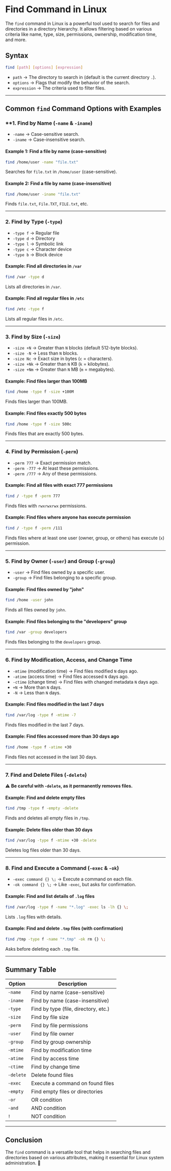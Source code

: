 # Find Command in Linux

The `find` command in Linux is a powerful tool used to search for files and directories in a directory hierarchy. It allows filtering based on various criteria like name, type, size, permissions, ownership, modification time, and more.  

## **Syntax**
```bash
find [path] [options] [expression]
```
- `path` → The directory to search in (default is the current directory `.`).
- `options` → Flags that modify the behavior of the search.
- `expression` → The criteria used to filter files.

---

## **Common `find` Command Options with Examples**

### **1. Find by Name (`-name` & `-iname`)
- `-name` → Case-sensitive search.
- `-iname` → Case-insensitive search.

#### **Example 1: Find a file by name (case-sensitive)**
```bash
find /home/user -name "file.txt"
```
Searches for `file.txt` in `/home/user` (case-sensitive).

#### **Example 2: Find a file by name (case-insensitive)**
```bash
find /home/user -iname "file.txt"
```
Finds `file.txt`, `File.TXT`, `FILE.txt`, etc.

---

### **2. Find by Type (`-type`)**
- `-type f` → Regular file
- `-type d` → Directory
- `-type l` → Symbolic link
- `-type c` → Character device
- `-type b` → Block device

#### **Example: Find all directories in `/var`**
```bash
find /var -type d
```
Lists all directories in `/var`.

#### **Example: Find all regular files in `/etc`**
```bash
find /etc -type f
```
Lists all regular files in `/etc`.

---

### **3. Find by Size (`-size`)**
- `-size +N` → Greater than `N` blocks (default 512-byte blocks).
- `-size -N` → Less than `N` blocks.
- `-size Nc` → Exact size in bytes (`c` = characters).
- `-size +Nk` → Greater than `N` KB (`k` = kilobytes).
- `-size +Nm` → Greater than `N` MB (`m` = megabytes).

#### **Example: Find files larger than 100MB**
```bash
find /home -type f -size +100M
```
Finds files larger than 100MB.

#### **Example: Find files exactly 500 bytes**
```bash
find /home -type f -size 500c
```
Finds files that are exactly 500 bytes.

---

### **4. Find by Permission (`-perm`)**
- `-perm 777` → Exact permission match.
- `-perm -777` → At least these permissions.
- `-perm /777` → Any of these permissions.

#### **Example: Find all files with exact 777 permissions**
```bash
find / -type f -perm 777
```
Finds files with `rwxrwxrwx` permissions.

#### **Example: Find files where anyone has execute permission**
```bash
find / -type f -perm /111
```
Finds files where at least one user (owner, group, or others) has execute (`x`) permission.

---

### **5. Find by Owner (`-user`) and Group (`-group`)**
- `-user` → Find files owned by a specific user.
- `-group` → Find files belonging to a specific group.

#### **Example: Find files owned by "john"**
```bash
find /home -user john
```
Finds all files owned by `john`.

#### **Example: Find files belonging to the "developers" group**
```bash
find /var -group developers
```
Finds files belonging to the `developers` group.

---

### **6. Find by Modification, Access, and Change Time**
- `-mtime` (modification time) → Find files modified `N` days ago.
- `-atime` (access time) → Find files accessed `N` days ago.
- `-ctime` (change time) → Find files with changed metadata `N` days ago.
- `+N` → More than `N` days.
- `-N` → Less than `N` days.

#### **Example: Find files modified in the last 7 days**
```bash
find /var/log -type f -mtime -7
```
Finds files modified in the last 7 days.

#### **Example: Find files accessed more than 30 days ago**
```bash
find /home -type f -atime +30
```
Finds files not accessed in the last 30 days.

---

### **7. Find and Delete Files (`-delete`)**
⚠ **Be careful with `-delete`, as it permanently removes files.**

#### **Example: Find and delete empty files**
```bash
find /tmp -type f -empty -delete
```
Finds and deletes all empty files in `/tmp`.

#### **Example: Delete files older than 30 days**
```bash
find /var/log -type f -mtime +30 -delete
```
Deletes log files older than 30 days.

---

### **8. Find and Execute a Command (`-exec` & `-ok`)**
- `-exec command {} \;` → Execute a command on each file.
- `-ok command {} \;` → Like `-exec`, but asks for confirmation.

#### **Example: Find and list details of `.log` files**
```bash
find /var/log -type f -name "*.log" -exec ls -lh {} \;
```
Lists `.log` files with details.

#### **Example: Find and delete `.tmp` files (with confirmation)**
```bash
find /tmp -type f -name "*.tmp" -ok rm {} \;
```
Asks before deleting each `.tmp` file.

---

## **Summary Table**

| Option | Description |
|---------|------------|
| `-name` | Find by name (case-sensitive) |
| `-iname` | Find by name (case-insensitive) |
| `-type` | Find by type (file, directory, etc.) |
| `-size` | Find by file size |
| `-perm` | Find by file permissions |
| `-user` | Find by file owner |
| `-group` | Find by group ownership |
| `-mtime` | Find by modification time |
| `-atime` | Find by access time |
| `-ctime` | Find by change time |
| `-delete` | Delete found files |
| `-exec` | Execute a command on found files |
| `-empty` | Find empty files or directories |
| `-or` | OR condition |
| `-and` | AND condition |
| `!` | NOT condition |

---

## **Conclusion**
The `find` command is a versatile tool that helps in searching files and directories based on various attributes, making it essential for Linux system administration. 🚀


